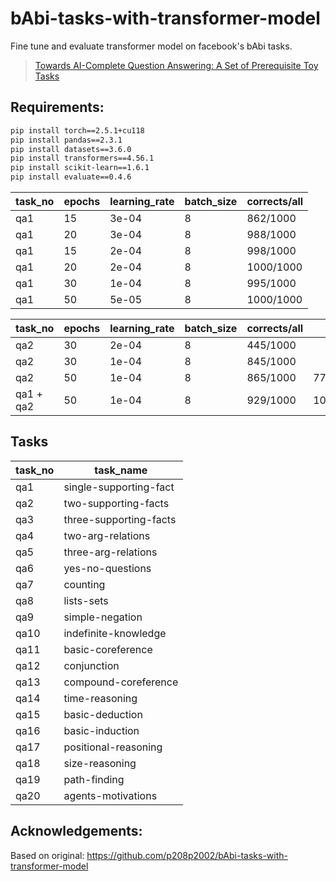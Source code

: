 # bAbi-tasks-with-transformer-model

Fine tune and evaluate transformer model on facebook's bAbi tasks.
> [Towards AI-Complete Question Answering: A Set of Prerequisite Toy Tasks](https://arxiv.org/abs/1502.05698)


## Requirements:

```bash
pip install torch==2.5.1+cu118
pip install pandas==2.3.1
pip install datasets==3.6.0
pip install transformers==4.56.1
pip install scikit-learn==1.6.1
pip install evaluate==0.4.6
```

|task_no|epochs|learning_rate|batch_size| corrects/all |
|-------|------|-------------|----------|--------------|
|  qa1  |  15  |    3e-04    |    8     |   862/1000   |
|  qa1  |  20  |    3e-04    |    8     |   988/1000   |
|  qa1  |  15  |    2e-04    |    8     |   998/1000   |
|  qa1  |  20  |    2e-04    |    8     |  1000/1000   |
|  qa1  |  30  |    1e-04    |    8     |   995/1000   |
|  qa1  |  50  |    5e-05    |    8     |  1000/1000   |

|task_no|epochs|learning_rate|batch_size| corrects/all |     qa1     |
|-------|------|-------------|----------|--------------|-------------|
|  qa2  |  30  |    2e-04    |    8     |   445/1000   |             |
|  qa2  |  30  |    1e-04    |    8     |   845/1000   |             |
|  qa2  |  50  |    1e-04    |    8     |   865/1000   |   779/1000  |
|  qa1 + qa2 | 50 | 1e-04    |    8     |   929/1000   |  1000/1000  |

## Tasks
|task_no|task_name|
|----|------------|
|qa1 |single-supporting-fact|
|qa2 |two-supporting-facts|
|qa3 |three-supporting-facts|
|qa4 |two-arg-relations|
|qa5 |three-arg-relations|
|qa6 |yes-no-questions|
|qa7 |counting|
|qa8 |lists-sets|
|qa9 |simple-negation|
|qa10| indefinite-knowledge|
|qa11| basic-coreference|
|qa12| conjunction|
|qa13| compound-coreference|
|qa14| time-reasoning|
|qa15| basic-deduction|
|qa16| basic-induction|
|qa17| positional-reasoning|
|qa18| size-reasoning|
|qa19| path-finding|
|qa20| agents-motivations|


## Acknowledgements:

Based on original: https://github.com/p208p2002/bAbi-tasks-with-transformer-model
